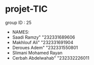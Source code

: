# projet-TIC

group ID : 25

- NAMES:
- Saadi Ramzy"              "232331689606
- Makhlouf Ali"             "232331691904
- Deroues Adem"             "232331550801
- Slimani Mohamed Rayan
- Cerbah Abdelwahab"        "232332226011
